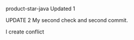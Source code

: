  product-star-java 	 																											Updated 1

UPDATE 2
My second check and second commit.

I create conflict
